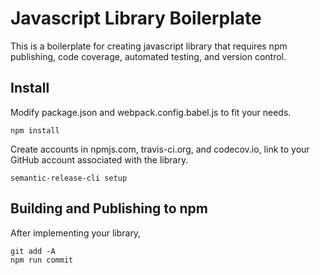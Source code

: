 # Javascript Library Boilerplate

This is a boilerplate for creating javascript library that requires npm publishing, code coverage, automated testing, and version control.

## Install
Modify package.json and webpack.config.babel.js to fit your needs.

```
npm install
```

Create accounts in npmjs.com, travis-ci.org, and codecov.io, link to your GitHub account associated with the library.

```
semantic-release-cli setup
```

## Building and Publishing to npm

After implementing your library,

```
git add -A
npm run commit
```

